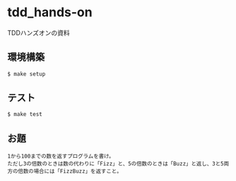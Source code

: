 # tdd_hands-on
TDDハンズオンの資料

## 環境構築

```sh
$ make setup
```

## テスト

```sh
$ make test
```

## お題

```
1から100までの数を返すプログラムを書け。
ただし3の倍数のときは数の代わりに「Fizz」と、5の倍数のときは「Buzz」と返し、3と5両方の倍数の場合には「FizzBuzz」を返すこと。
```
